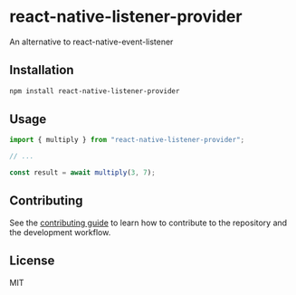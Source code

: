 # react-native-listener-provider

An alternative to react-native-event-listener

## Installation

```sh
npm install react-native-listener-provider
```

## Usage

```js
import { multiply } from "react-native-listener-provider";

// ...

const result = await multiply(3, 7);
```

## Contributing

See the [contributing guide](CONTRIBUTING.md) to learn how to contribute to the repository and the development workflow.

## License

MIT
